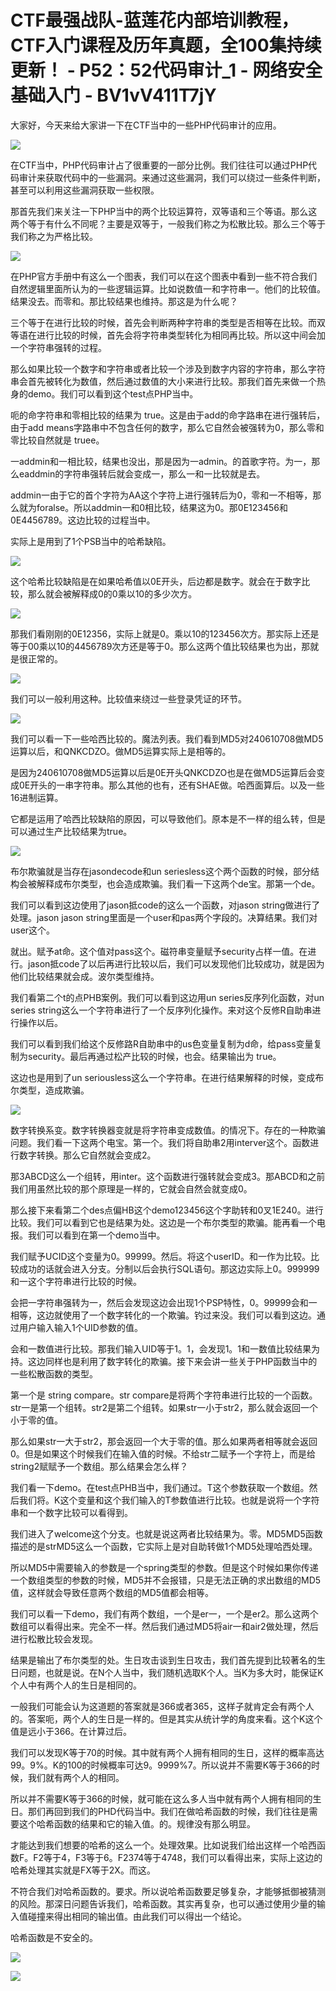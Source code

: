 # CTF最强战队-蓝莲花内部培训教程，CTF入门课程及历年真题，全100集持续更新！ - P52：52代码审计_1 - 网络安全基础入门 - BV1vV411T7jY

大家好，今天来给大家讲一下在CTF当中的一些PHP代码审计的应用。

![](img/282647c3acaa82e939d12335315808fa_1.png)

在CTF当中，PHP代码审计占了很重要的一部分比例。我们往往可以通过PHP代码审计来获取代码中的一些漏洞。来通过这些漏洞，我们可以绕过一些条件判断，甚至可以利用这些漏洞获取一些权限。

那首先我们来关注一下PHP当中的两个比较运算符，双等语和三个等语。那么这两个等于有什么不同呢？主要是双等于，一般我们称之为松散比较。那么三个等于我们称之为严格比较。



![](img/282647c3acaa82e939d12335315808fa_3.png)

在PHP官方手册中有这么一个图表，我们可以在这个图表中看到一些不符合我们自然逻辑里面所认为的一些逻辑运算。比如说数值一和字符串一。他们的比较值。结果没去。而零和。那比较结果也维持。那这是为什么呢？

三个等于在进行比较的时候，首先会判断两种字符串的类型是否相等在比较。而双等语在进行比较的时候，首先会将字符串类型转化为相同再比较。所以这中间会加一个字符串强转的过程。

那么如果比较一个数字和字符串或者比较一个涉及到数字内容的字符串，那么字符串会首先被转化为数值，然后通过数值的大小来进行比较。那我们首先来做一个热身的demo。我们可以看到这个test点PHP当中。

呃的命字符串和零相比较的结果为 true。这是由于add的命字路串在进行强转后，由于add means字路串中不包含任何的数字，那么它自然会被强转为0，那么零和零比较自然就是 truee。

一addmin和一相比较，结果也没出，那是因为一admin。的首歌字符。为一，那么eaddmin的字符串强转后就会变成一，那么一和一比较就是去。

addmin一由于它的首个字符为AA这个字符上进行强转后为0，零和一不相等，那么就为foralse。所以addmin一和0相比较，结果这为0。那0E123456和0E4456789。这边比较的过程当中。

实际上是用到了1个PSB当中的哈希缺陷。

![](img/282647c3acaa82e939d12335315808fa_5.png)

这个哈希比较缺陷是在如果哈希值以0E开头，后边都是数字。就会在于数字比较，那么就会被解释成0的0乘以10的多少次方。



![](img/282647c3acaa82e939d12335315808fa_7.png)

那我们看刚刚的0E12356，实际上就是0。乘以10的123456次方。那实际上还是等于00乘以10的4456789次方还是等于0。那么这两个值比较结果也为出，那就是很正常的。



![](img/282647c3acaa82e939d12335315808fa_9.png)

我们可以一般利用这种。比较值来绕过一些登录凭证的环节。

![](img/282647c3acaa82e939d12335315808fa_11.png)

我们可以看一下一些哈西比较的。魔法列表。我们看到MD5对240610708做MD5运算以后，和QNKCDZO。做MD5运算实际上是相等的。

是因为240610708做MD5运算以后是0E开头QNKCDZO也是在做MD5运算后会变成0E开头的一串字符串。那么其他的也有，还有SHAE做。哈西面算后。以及一些16进制运算。

它都是运用了哈西比较缺陷的原因，可以导致他们。原本是不一样的组么转，但是可以通过生产比较结果为true。



![](img/282647c3acaa82e939d12335315808fa_13.png)

布尔欺骗就是当存在jasondecode和un seriesless这个两个函数的时候，部分结构会被解释成布尔类型，也会造成欺骗。我们看一下这两个de宝。那第一个de。

我们可以看到这边使用了jason抵code的这么一个函数，对jason string做进行了处理。jason jason string里面是一个user和pas两个字段的。决算结果。我们对user这个。

就出。赋予at命。这个值对pass这个。磁符串变量赋予security占样一值。在进行。jason抵code了以后再进行比较以后，我们可以发现他们比较成功，就是因为他们比较结果就会成。波尔类型维持。

我们看第二个t的点PHB案例。我们可以看到这边用un series反序列化函数，对un series string这么一个字符串进行了一个反序列化操作。来对这个反修R自助串进行操作以后。

我们可以看到我们给这个反修路R自助串中的us色变量复制为d命，给pass变量复制为security。最后再通过松产比较的时候，也会。结果输出为 true。

这边也是用到了un seriousless这么一个字符串。在进行结果解释的时候，变成布尔类型，造成欺骗。



![](img/282647c3acaa82e939d12335315808fa_15.png)

数字转换系变。数字转换器变就是将字符串变成数值。的情况下。存在的一种欺骗问题。我们看一下这两个电宝。第一个。我们将自助串2用interver这个。函数进行数字转换。那么它自然就会变成2。

那3ABCD这么一个组转，用inter。这个函数进行强转就会变成3。那ABCD和之前我们用虽然比较的那个原理是一样的，它就会自然会就变成0。

那么接下来看第二个des点偏HB这个demo123456这个字助转和0叉1E240。进行比较。我们可以看到它也是结果为处。这边是一个布尔类型的欺骗。能再看一个电报。我们可以看到在第一个demo当中。

我们赋予UCID这个变量为0。99999。然后。将这个userID。和一作为比较。比较成功的话就会进入分支。分制以后会执行SQL语句。那这边实际上0。999999和一这个字符串进行比较的时候。

会把一字符串强转为一，然后会发现这边会出现1个PSP特性，0。99999会和一相等，这边就使用了一个数字转化的一个欺骗。钓过来没。我们可以看到这边。通过用户输入输入1个UID参数的值。

会和一数值进行比较。那我们输入UID等于1。1，会发现1。1和一数值比较结果为持。这边同样也是利用了数字转化的欺骗。接下来会讲一些关于PHP函数当中的一些松散函数的类型。

第一个是 string compare。str compare是将两个字符串进行比较的一个函数。str一是第一个组转。str2是第二个组转。如果str一小于str2，那么就会返回一个小于零的值。

那么如果str一大于str2，那会返回一个大于零的值。那么如果两者相等就会返回0。但是如果这个时候我们在输入值的时候。不给str二赋予一个字符上，而是给 string2赋赋予一个数组。那么结果会怎么样？

我们看一下demo。在test点PHB当中，我们通过。T这个参数获取一个数组。然后我们将。K这个变量和这个我们输入的T参数值进行比较。也就是说将一个字符串和一个数字比较可以看得到。

我们进入了welcome这个分支。也就是说这两者比较结果为。零。MD5MD5函数描述的是strMD5这么一个函数，它实际上是对自助转做1个MD5处理哈西处理。

所以MD5中需要输入的参数是一个spring类型的参数。但是这个时候如果你传递一个数组类型的参数的时候，MD5并不会报错，只是无法正确的求出数组的MD5值，这样就会导致任意两个数组的MD5值都会相等。

我们可以看一下demo，我们有两个数组，一个是er一，一个是er2。那么这两个数组可以看得出来。完全不一样。然后我们通过MD5将air一和air2做处理，然后进行松散比较会发现。

结果是输出了布尔类型的处。生日攻击谈到生日攻击，我们首先提到比较著名的生日问题，也就是说。在N个人当中，我们随机选取K个人。当K为多大时，能保证K个人中有两个人的生日是相同的。

一般我们可能会认为这道题的答案就是366或者365，这样子就肯定会有两个人的。答案呃，两个人的生日是一样的。但是其实从统计学的角度来看。这个K这个值是远小于366。在计算过后。

我们可以发现K等于70的时候。其中就有两个人拥有相同的生日，这样的概率高达99。9%。K的100的时候概率可达9。9999%7。所以说并不需要K等于366的时候，我们就有两个人的相同。

所以并不需要K等于366的时候，就可能在这么多人当中就有两个人拥有相同的生日。那们再回到我们的PHD代码当中。我们在做哈希函数的时候，我们往往是需要这个哈希函数的结果和它的输入值。的。规律没有那么明显。

才能达到我们想要的哈希的这么一个。处理效果。比如说我们给出这样一个哈西函数F。F2等于4，F3等于6。F2374等于4748，我们可以看得出来，实际上这边的哈希处理其实就是FX等于2X。而这。

不符合我们对哈希函数的。要求。所以说哈希函数要足够复杂，才能够抵御被猜测的风险。那深日问题告诉我们，哈希函数。其实再复杂，也可以通过使用少量的输入值碰撞来得出相同的输出值。由此我们可以得出一个结论。

哈希函数是不安全的。

![](img/282647c3acaa82e939d12335315808fa_17.png)

![](img/282647c3acaa82e939d12335315808fa_18.png)